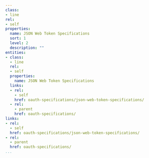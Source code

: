 ```yaml
---
class:
- line
rel:
- self
properties:
  name: JSON Web Token Specifications
  sort: 1
  level: 2
  description: ""
entities:
- class:
  - line
  rel:
  - self
  properties:
    name: JSON Web Token Specifications
  links:
  - rel:
    - self
    href: oauth-specifications/json-web-token-specifications/
  - rel:
    - parent
    href: oauth-specifications/
links:
- rel:
  - self
  href: oauth-specifications/json-web-token-specifications/
- rel:
  - parent
  href: oauth-specifications/
...
```

